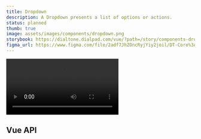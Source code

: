 ```yaml
---
title: Dropdown
description: A Dropdown presents a list of options or actions.
status: planned
thumb: true
image: assets/images/components/dropdown.png
storybook: https://dialtone.dialpad.com/vue/?path=/story/components-dropdown--default
figma_url: https://www.figma.com/file/2adf7JhZOncRyjYiy2joil/DT-Core%3A-Components-7?node-id=10732%3A69099
---
```


<code-well-header bgclass="d-bgc-neutral-white">
  <video class="d-w60p" src="/assets/images/components/preview--dropdown.mp4" autoplay loop></video>
</code-well-header>

## Vue API

<component-vue-api component-name="dropdown" />
